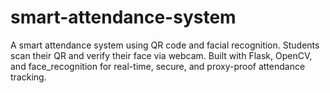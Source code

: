 # smart-attendance-system
A smart attendance system using QR code and facial recognition. Students scan their QR and verify their face via webcam. Built with Flask, OpenCV, and face_recognition for real-time, secure, and proxy-proof attendance tracking.

